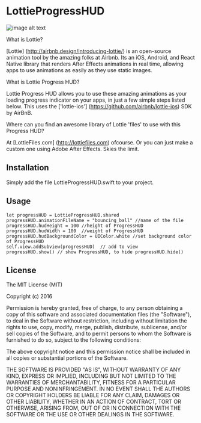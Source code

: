# LottieProgressHUD

![image alt text](https://github.com/maail/LottieProgressHUD/blob/master/preview.gif)


What is Lottie?

[Lottie] (http://airbnb.design/introducing-lottie/) is an open-source animation tool by the amazing folks at Airbnb. Its an iOS, Android, and React Native library that renders After Effects animations in real time, allowing apps to use animations as easily as they use static images.

What is Lottie Progress HUD?

Lottie Progress HUD allows you to use these amazing animations as your loading progress indicator on your apps, in just a few simple steps listed below. This uses the ['lottie-ios'] (https://github.com/airbnb/lottie-ios) SDK by AirBnB.

Where can you find an awesome library of Lottie 'files' to use with this Progress HUD?

At [LottieFiles.com] (http://lottiefiles.com) ofcourse. Or you can just make a custom one using Adobe After Effects. Skies the limit.

## Installation

Simply add the file LottieProgressHUD.swift to your project.

## Usage

```
let progressHUD = LottieProgressHUD.shared 
progressHUD.animationFileName = "bouncing_ball" //name of the file
progressHUD.hudHeight = 100 //height of ProgressHUD
progressHUD.hudWidth = 100  //weight of ProgressHUD
progressHUD.hudBackgroundColor = UIColor.white //set background color of ProgressHUD
self.view.addSubview(progressHUD)  // add to view
progressHUD.show() // show ProgressHUD, to hide progressHUD.hide()

```

## License

The MIT License (MIT)

Copyright (c) 2016 

Permission is hereby granted, free of charge, to any person obtaining a copy
of this software and associated documentation files (the "Software"), to deal
in the Software without restriction, including without limitation the rights
to use, copy, modify, merge, publish, distribute, sublicense, and/or sell
copies of the Software, and to permit persons to whom the Software is
furnished to do so, subject to the following conditions:

The above copyright notice and this permission notice shall be included in all
copies or substantial portions of the Software.

THE SOFTWARE IS PROVIDED "AS IS", WITHOUT WARRANTY OF ANY KIND, EXPRESS OR
IMPLIED, INCLUDING BUT NOT LIMITED TO THE WARRANTIES OF MERCHANTABILITY,
FITNESS FOR A PARTICULAR PURPOSE AND NONINFRINGEMENT. IN NO EVENT SHALL THE
AUTHORS OR COPYRIGHT HOLDERS BE LIABLE FOR ANY CLAIM, DAMAGES OR OTHER
LIABILITY, WHETHER IN AN ACTION OF CONTRACT, TORT OR OTHERWISE, ARISING FROM,
OUT OF OR IN CONNECTION WITH THE SOFTWARE OR THE USE OR OTHER DEALINGS IN THE
SOFTWARE.